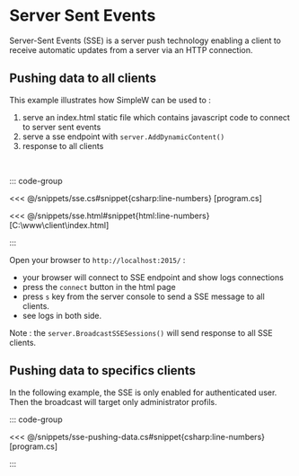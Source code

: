 # Server Sent Events

Server-Sent Events (SSE) is a server push technology enabling a client to receive automatic updates from a server via an HTTP connection.

## Pushing data to all clients

This example illustrates how SimpleW can be used to :
1. serve an index.html static file which contains javascript code to connect to server sent events
2. serve a sse endpoint with `server.AddDynamicContent()`
3. response to all clients

<br />

::: code-group

<<< @/snippets/sse.cs#snippet{csharp:line-numbers} [program.cs]

<<< @/snippets/sse.html#snippet{html:line-numbers} [C:\www\client\index.html]

:::


Open your browser to `http://localhost:2015/` :
- your browser will connect to SSE endpoint and show logs connections
- press the `connect` button in the html page
- press `s` key from the server console to send a SSE message to all clients.
- see logs in both side.

Note : the `server.BroadcastSSESessions()` will send response to all SSE clients.


## Pushing data to specifics clients

In the following example, the SSE is only enabled for authenticated user.
Then the broadcast will target only administrator profils.

::: code-group

<<< @/snippets/sse-pushing-data.cs#snippet{csharp:line-numbers} [program.cs]

:::